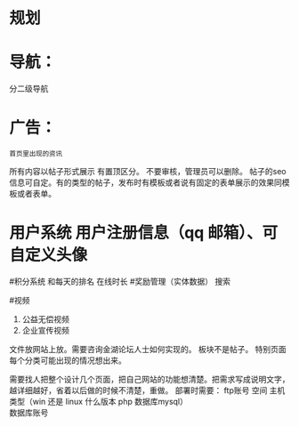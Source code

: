 # 规划

# 导航：
 分二级导航
# 广告：
    首页里出现的资讯

所有内容以帖子形式展示 有置顶区分。 不要审核，管理员可以删除。 帖子的seo信息可自定。有的类型的帖子，发布时有模板或者说有固定的表单展示的效果同模板或者表单。

# 用户系统 用户注册信息（qq 邮箱）、可自定义头像
#积分系统 和每天的排名 在线时长
#奖励管理（实体数据） 
搜索


#视频
1. 公益无偿视频 
2. 企业宣传视频

 文件放网站上放。需要咨询金湖论坛人士如何实现的。 板块不是帖子。
特别页面  每个分类可能出现的情况想出来。

需要找人把整个设计几个页面，把自己网站的功能想清楚。把需求写成说明文字，越详细越好，省着以后做的时候不清楚，重做。
部署时需要：
ftp账号
空间 主机类型（win 还是 linux 什么版本 php 数据库mysql）  
数据库账号 
